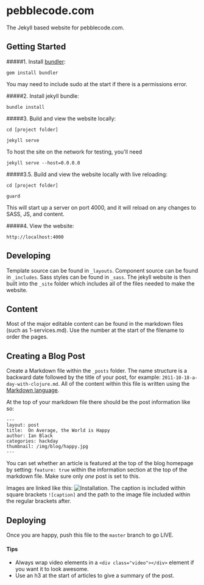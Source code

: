 # pebblecode.com

The Jekyll based website for pebblecode.com.

## Getting Started

#####1. Install [bundler](http://bundler.io/):

`gem install bundler`

You may need to include sudo at the start if there is a permissions error.

#####2. Install jekyll bundle:

`bundle install`


#####3. Build and view the website locally:

`cd [project folder]`

`jekyll serve`

To host the site on the network for testing, you'll need

`jekyll serve --host=0.0.0.0`


#####3.5. Build and view the website locally with live reloading:

`cd [project folder]`

`guard`

This will start up a server on port 4000, and it will reload on any changes to SASS, JS, and content.

#####4. View the website:

`http://localhost:4000`

## Developing
Template source can be found in `_layouts`. Component source can be found in `_includes`. Sass styles can be found in `_sass`. The jekyll website is then built into the `_site` folder which includes all of the files needed to make the website.

## Content
Most of the major editable content can be found in the markdown files (such as 1-services.md). Use the number at the start of the filename to order the pages.


## Creating a Blog Post
Create a Markdown file within the `_posts` folder. The name structure is a backward date followed by the title of your post, for example: `2011-10-18-a-day-with-clojure.md`. All of the content within this file is written using the [Markdown language](http://daringfireball.net/projects/markdown/syntax).

At the top of your markdown file there should be the post information like so:

```
---
layout: post
title:  On Average, the World is Happy
author: Ian Black
categories: hackday
thumbnail: /img/blog/happy.jpg
---
```

You can set whether an article is featured at the top of the blog homepage by setting: `feature: true` within the information section at the top of the markdown file. Make sure only *one* post is set to this.

Images are linked like this: ![Installation](/img/posts/example.jpg). The caption is included within square brackets `![caption]` and the path to the image file included within the regular brackets after.

## Deploying

Once you are happy, push this file to the `master` branch to go LIVE.

#### Tips
- Always wrap video elements in a `<div class="video"></div>` element if you want it to look awesome.
- Use an h3 at the start of articles to give a summary of the post.

